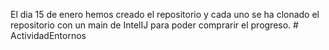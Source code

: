 El dia 15 de enero hemos creado el repositorio y cada uno se ha clonado el repositorio con un main de IntelIJ para poder comprarir el progreso. # ActividadEntornos
